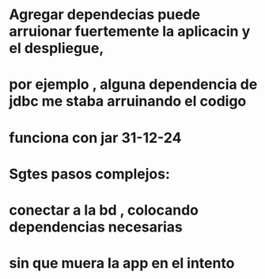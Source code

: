 # Agregar dependecias puede arruionar fuertemente la aplicacin y el despliegue,
# por ejemplo , alguna dependencia de jdbc me staba arruinando el codigo

# funciona con jar 31-12-24


# Sgtes pasos complejos:
# conectar a la bd , colocando dependencias necesarias 
# sin que muera la app en el intento